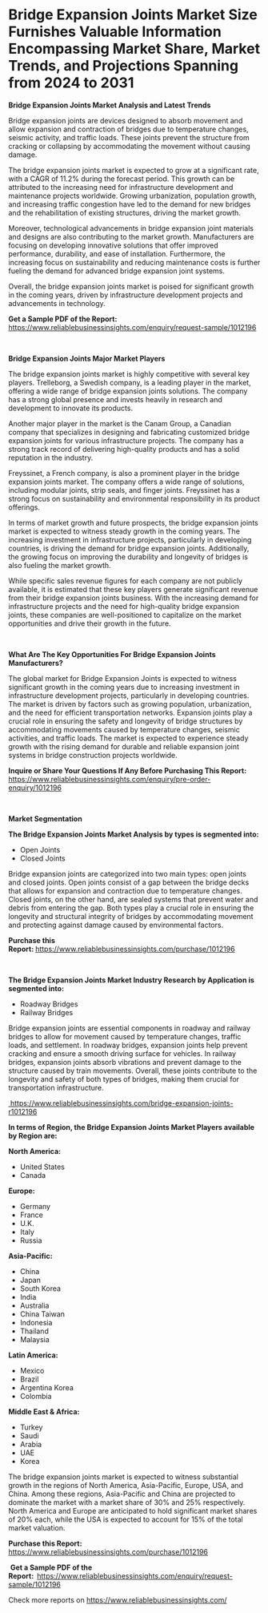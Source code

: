 <p><h1>Bridge Expansion Joints Market Size Furnishes Valuable Information Encompassing Market Share, Market Trends, and Projections Spanning from 2024 to 2031</h1></p><p><strong>Bridge Expansion Joints Market Analysis and Latest Trends</strong></p>
<p><p>Bridge expansion joints are devices designed to absorb movement and allow expansion and contraction of bridges due to temperature changes, seismic activity, and traffic loads. These joints prevent the structure from cracking or collapsing by accommodating the movement without causing damage.</p><p>The bridge expansion joints market is expected to grow at a significant rate, with a CAGR of 11.2% during the forecast period. This growth can be attributed to the increasing need for infrastructure development and maintenance projects worldwide. Growing urbanization, population growth, and increasing traffic congestion have led to the demand for new bridges and the rehabilitation of existing structures, driving the market growth.</p><p>Moreover, technological advancements in bridge expansion joint materials and designs are also contributing to the market growth. Manufacturers are focusing on developing innovative solutions that offer improved performance, durability, and ease of installation. Furthermore, the increasing focus on sustainability and reducing maintenance costs is further fueling the demand for advanced bridge expansion joint systems.</p><p>Overall, the bridge expansion joints market is poised for significant growth in the coming years, driven by infrastructure development projects and advancements in technology.</p></p>
<p><strong>Get a Sample PDF of the Report:&nbsp;</strong> <a href="https://www.reliablebusinessinsights.com/enquiry/request-sample/1012196">https://www.reliablebusinessinsights.com/enquiry/request-sample/1012196</a></p>
<p>&nbsp;</p>
<p><strong>Bridge Expansion Joints Major Market Players</strong></p>
<p><p>The bridge expansion joints market is highly competitive with several key players. Trelleborg, a Swedish company, is a leading player in the market, offering a wide range of bridge expansion joints solutions. The company has a strong global presence and invests heavily in research and development to innovate its products.</p><p>Another major player in the market is the Canam Group, a Canadian company that specializes in designing and fabricating customized bridge expansion joints for various infrastructure projects. The company has a strong track record of delivering high-quality products and has a solid reputation in the industry.</p><p>Freyssinet, a French company, is also a prominent player in the bridge expansion joints market. The company offers a wide range of solutions, including modular joints, strip seals, and finger joints. Freyssinet has a strong focus on sustainability and environmental responsibility in its product offerings.</p><p>In terms of market growth and future prospects, the bridge expansion joints market is expected to witness steady growth in the coming years. The increasing investment in infrastructure projects, particularly in developing countries, is driving the demand for bridge expansion joints. Additionally, the growing focus on improving the durability and longevity of bridges is also fueling the market growth.</p><p>While specific sales revenue figures for each company are not publicly available, it is estimated that these key players generate significant revenue from their bridge expansion joints business. With the increasing demand for infrastructure projects and the need for high-quality bridge expansion joints, these companies are well-positioned to capitalize on the market opportunities and drive their growth in the future.</p></p>
<p>&nbsp;</p>
<p><strong>What Are The Key Opportunities For Bridge Expansion Joints Manufacturers?</strong></p>
<p><p>The global market for Bridge Expansion Joints is expected to witness significant growth in the coming years due to increasing investment in infrastructure development projects, particularly in developing countries. The market is driven by factors such as growing population, urbanization, and the need for efficient transportation networks. Expansion joints play a crucial role in ensuring the safety and longevity of bridge structures by accommodating movements caused by temperature changes, seismic activities, and traffic loads. The market is expected to experience steady growth with the rising demand for durable and reliable expansion joint systems in bridge construction projects worldwide.</p></p>
<p><strong>Inquire or Share Your Questions If Any Before Purchasing This Report:</strong> <a href="https://www.reliablebusinessinsights.com/enquiry/pre-order-enquiry/1012196">https://www.reliablebusinessinsights.com/enquiry/pre-order-enquiry/1012196</a></p>
<p>&nbsp;</p>
<p><strong>Market Segmentation</strong></p>
<p><strong>The Bridge Expansion Joints Market Analysis by types is segmented into:</strong></p>
<p><ul><li>Open Joints</li><li>Closed Joints</li></ul></p>
<p><p>Bridge expansion joints are categorized into two main types: open joints and closed joints. Open joints consist of a gap between the bridge decks that allows for expansion and contraction due to temperature changes. Closed joints, on the other hand, are sealed systems that prevent water and debris from entering the gap. Both types play a crucial role in ensuring the longevity and structural integrity of bridges by accommodating movement and protecting against damage caused by environmental factors.</p></p>
<p><strong>Purchase this Report:&nbsp;</strong><a href="https://www.reliablebusinessinsights.com/purchase/1012196">https://www.reliablebusinessinsights.com/purchase/1012196</a></p>
<p>&nbsp;</p>
<p><strong>The Bridge Expansion Joints Market Industry Research by Application is segmented into:</strong></p>
<p><ul><li>Roadway Bridges</li><li>Railway Bridges</li></ul></p>
<p><p>Bridge expansion joints are essential components in roadway and railway bridges to allow for movement caused by temperature changes, traffic loads, and settlement. In roadway bridges, expansion joints help prevent cracking and ensure a smooth driving surface for vehicles. In railway bridges, expansion joints absorb vibrations and prevent damage to the structure caused by train movements. Overall, these joints contribute to the longevity and safety of both types of bridges, making them crucial for transportation infrastructure.</p></p>
<p><a href="https://www.reliablebusinessinsights.com/bridge-expansion-joints-r1012196">&nbsp;https://www.reliablebusinessinsights.com/bridge-expansion-joints-r1012196</a></p>
<p><strong>In terms of Region, the Bridge Expansion Joints Market Players available by Region are:</strong></p>
<p>
    <p> <strong> North America: </strong>
        <ul>
            <li>United States</li>
            <li>Canada</li>
        </ul>
        </p> 
    <p> <strong> Europe: </strong>
        <ul>
            <li>Germany</li>
            <li>France</li>
            <li>U.K.</li>
            <li>Italy</li>
            <li>Russia</li>
        </ul>
        </p> 
    <p> <strong> Asia-Pacific: </strong>
        <ul>
            <li>China</li>
            <li>Japan</li>
            <li>South Korea</li>
            <li>India</li>
            <li>Australia</li>
            <li>China Taiwan</li>
            <li>Indonesia</li>
            <li>Thailand</li>
            <li>Malaysia</li>
        </ul>
        </p> 
    <p> <strong> Latin America: </strong>
        <ul>
            <li>Mexico</li>
            <li>Brazil</li>
            <li>Argentina Korea</li>
            <li>Colombia</li>
        </ul>
        </p> 
    <p> <strong> Middle East & Africa: </strong>
        <ul>
            <li>Turkey</li>
            <li>Saudi</li>
            <li>Arabia</li>
            <li>UAE</li>
            <li>Korea</li>
        </ul>
    </p>
    </p>
<p><p>The bridge expansion joints market is expected to witness substantial growth in the regions of North America, Asia-Pacific, Europe, USA, and China. Among these regions, Asia-Pacific and China are projected to dominate the market with a market share of 30% and 25% respectively. North America and Europe are anticipated to hold significant market shares of 20% each, while the USA is expected to account for 15% of the total market valuation.</p></p>
<p><strong>Purchase this Report: </strong><a href="https://www.reliablebusinessinsights.com/purchase/1012196">https://www.reliablebusinessinsights.com/purchase/1012196</a></p>
<p>&nbsp;<strong>Get a Sample PDF of the Report:&nbsp;&nbsp;</strong><a href="https://www.reliablebusinessinsights.com/enquiry/request-sample/1012196">https://www.reliablebusinessinsights.com/enquiry/request-sample/1012196</a></p>
<p><strong></strong></p>
<p>Check more reports on <a href="https://www.reliablebusinessinsights.com/">https://www.reliablebusinessinsights.com/</a></p>